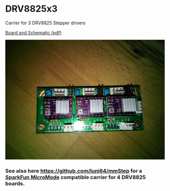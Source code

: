 # DRV8825x3
Carrier for 3 DRV8825 Stepper drivers

[Board and Schematic (pdf)](https://github.com/luni64/DRV8825x3/raw/master/media/)


![alt text](https://github.com/luni64/DRV8825x3/raw/master/media/IMG_20181223_095510_941.jpg "Board")


### See also here https://github.com/luni64/mmStep for a [SparkFun MicroMode](https://www.sparkfun.com/micromod) compatible carrier for 4 DRV8825 boards. 

